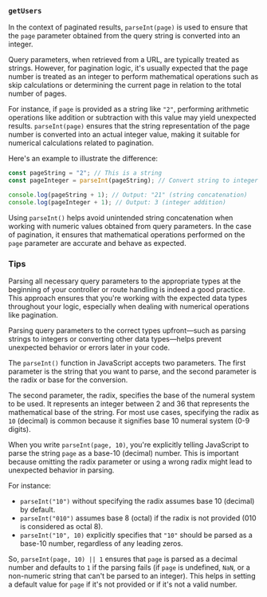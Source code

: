 ### `getUsers`

In the context of paginated results, `parseInt(page)` is used to ensure that the `page` parameter obtained from the query string is converted into an integer.

Query parameters, when retrieved from a URL, are typically treated as strings. However, for pagination logic, it's usually expected that the page number is treated as an integer to perform mathematical operations such as skip calculations or determining the current page in relation to the total number of pages.

For instance, if `page` is provided as a string like `"2"`, performing arithmetic operations like addition or subtraction with this value may yield unexpected results. `parseInt(page)` ensures that the string representation of the page number is converted into an actual integer value, making it suitable for numerical calculations related to pagination.

Here's an example to illustrate the difference:

```javascript
const pageString = "2"; // This is a string
const pageInteger = parseInt(pageString); // Convert string to integer

console.log(pageString + 1); // Output: "21" (string concatenation)
console.log(pageInteger + 1); // Output: 3 (integer addition)
```

Using `parseInt()` helps avoid unintended string concatenation when working with numeric values obtained from query parameters. In the case of pagination, it ensures that mathematical operations performed on the `page` parameter are accurate and behave as expected.

### Tips

Parsing all necessary query parameters to the appropriate types at the beginning of your controller or route handling is indeed a good practice. This approach ensures that you're working with the expected data types throughout your logic, especially when dealing with numerical operations like pagination.

Parsing query parameters to the correct types upfront—such as parsing strings to integers or converting other data types—helps prevent unexpected behavior or errors later in your code.

The `parseInt()` function in JavaScript accepts two parameters. The first parameter is the string that you want to parse, and the second parameter is the radix or base for the conversion.

The second parameter, the radix, specifies the base of the numeral system to be used. It represents an integer between 2 and 36 that represents the mathematical base of the string. For most use cases, specifying the radix as `10` (decimal) is common because it signifies base 10 numeral system (0-9 digits).

When you write `parseInt(page, 10)`, you're explicitly telling JavaScript to parse the string `page` as a base-10 (decimal) number. This is important because omitting the radix parameter or using a wrong radix might lead to unexpected behavior in parsing.

For instance:

-   `parseInt("10")` without specifying the radix assumes base 10 (decimal) by default.
-   `parseInt("010")` assumes base 8 (octal) if the radix is not provided (010 is considered as octal 8).
-   `parseInt("10", 10)` explicitly specifies that `"10"` should be parsed as a base-10 number, regardless of any leading zeros.

So, `parseInt(page, 10) || 1` ensures that `page` is parsed as a decimal number and defaults to `1` if the parsing fails (if `page` is undefined, `NaN`, or a non-numeric string that can't be parsed to an integer). This helps in setting a default value for `page` if it's not provided or if it's not a valid number.
